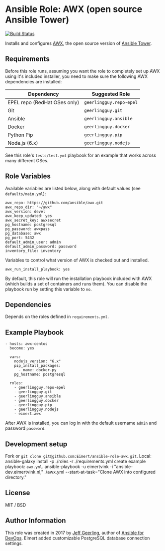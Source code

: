 # Ansible Role: AWX (open source Ansible Tower)

[![Build Status](https://travis-ci.org/Eimert/ansible-role-awx.svg?branch=master)](https://travis-ci.org/Eimert/ansible-role-awx)

Installs and configures [AWX](https://github.com/ansible/awx), the open source version of [Ansible Tower](https://www.ansible.com/tower).

## Requirements

Before this role runs, assuming you want the role to completely set up AWX using it's included installer, you need to make sure the following AWX dependencies are installed:

| Dependency                    | Suggested Role           |
| ----------------------------- | ------------------------ |
| EPEL repo (RedHat OSes only)  | `geerlingguy.repo-epel`  |
| Git                           | `geerlingguy.git`        |
| Ansible                       | `geerlingguy.ansible`    |
| Docker                        | `geerlingguy.docker`     |
| Python Pip                    | `geerlingguy.pip`        |
| Node.js (6.x)                 | `geerlingguy.nodejs`     |

See this role's `tests/test.yml` playbook for an example that works across many different OSes.

## Role Variables

Available variables are listed below, along with default values (see `defaults/main.yml`):

    awx_repo: https://github.com/ansible/awx.git
    awx_repo_dir: "~/awx"
    awx_version: devel
    awx_keep_updated: yes
    awx_secret_key: awxsecret
    pg_hostname: postgresql
    pg_password: awxpass
    pg_database: awx
    pg_port: 5432
    default_admin_user: admin
    default_admin_password: password
    inventory_file: inventory

Variables to control what version of AWX is checked out and installed.

    awx_run_install_playbook: yes

By default, this role will run the installation playbook included with AWX (which builds a set of containers and runs them). You can disable the playbook run by setting this variable to `no`.

## Dependencies

Depends on the roles defined in `requirements.yml`.

## Example Playbook

    - hosts: awx-centos
      become: yes

      vars:
        nodejs_version: "6.x"
        pip_install_packages:
          - name: docker-py
        pg_hostname: postgresql

      roles:
        - geerlingguy.repo-epel
        - geerlingguy.git
        - geerlingguy.ansible
        - geerlingguy.docker
        - geerlingguy.pip
        - geerlingguy.nodejs
        - eimert.awx

After AWX is installed, you can log in with the default username `admin` and password `password`.

## Development setup

Fork or `git clone git@github.com:Eimert/ansible-role-awx.git`.
Local:
    ansible-galaxy install -p ./roles -r ./requirements.yml
    create example playbook: `awx.yml`.
    ansible-playbook -u eimertvink -i "ansible-dev.eimertvink.nl," ./awx.yml --start-at-task="Clone AWX into configured directory."


## License

MIT / BSD

## Author Information

This role was created in 2017 by [Jeff Geerling](https://www.jeffgeerling.com/), author of [Ansible for DevOps](https://www.ansiblefordevops.com/). Eimert added customizable PostgreSQL database connection settings.

